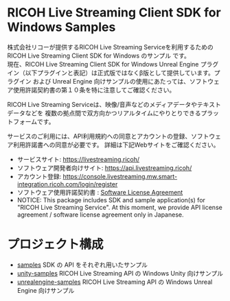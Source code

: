 # RICOH Live Streaming Client SDK for Windows Samples

株式会社リコーが提供するRICOH Live Streaming Serviceを利用するためのRICOH Live Streaming Client SDK for Windows のサンプル です。  
現在、RICOH Live Streaming Client SDK for Windows Unreal Engine プラグイン（以下プラグインと表記）は正式版ではなくβ版として提供しています。プラグイン および Unreal Engine 向けサンプルの使用にあたっては、ソフトウェア使用許諾契約書の第１０条を特に注意してご確認ください。

RICOH Live Streaming Serviceは、映像/音声などのメディアデータやテキストデータなどを
複数の拠点間で双方向かつリアルタイムにやりとりできるプラットフォームです。

サービスのご利用には、API利用規約への同意とアカウントの登録、ソフトウェア利用許諾書への同意が必要です。
詳細は下記Webサイトをご確認ください。

* サービスサイト: https://livestreaming.ricoh/
* ソフトウェア開発者向けサイト: https://api.livestreaming.ricoh/
* アカウント登録: https://console.livestreaming.mw.smart-integration.ricoh.com/login/register
* ソフトウェア使用許諾契約書 : [Software License Agreement](SoftwareLicenseAgreement.txt)
* NOTICE: This package includes SDK and sample application(s) for "RICOH Live Streaming Service".
At this moment, we provide API license agreement / software license agreement only in Japanese.

# プロジェクト構成

* [samples](samples) SDK の API をそれぞれ用いたサンプル
* [unity-samples](unity-samples) RICOH Live Streaming API の Windows Unity 向けサンプル
* [unrealengine-samples](unrealengine-samples) RICOH Live Streaming API の Windows Unreal Engine 向けサンプル
